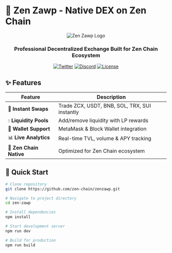 # 🪷 Zen Zawp - Native DEX on Zen Chain

<div align="center">

![Zen Zawp Logo](https://i.postimg.cc/BnmB8fjf/1758702773871.png)

### Professional Decentralized Exchange Built for Zen Chain Ecosystem

[![Twitter](https://img.shields.io/badge/Twitter-@zen__chain-1DA1F2?style=for-the-badge&logo=twitter)](https://x.com/zen_chain)
[![Discord](https://img.shields.io/badge/Discord-zenchain-5865F2?style=for-the-badge&logo=discord)](https://discord.gg/zenchain)
[![License](https://img.shields.io/badge/License-MIT-green?style=for-the-badge)](LICENSE)

</div>

## ✨ Features

| Feature | Description |
|---------|-------------|
| 🔄 **Instant Swaps** | Trade ZCX, USDT, BNB, SOL, TRX, SUI instantly |
| 💧 **Liquidity Pools** | Add/remove liquidity with LP rewards |
| 👛 **Wallet Support** | MetaMask & Block Wallet integration |
| 📊 **Live Analytics** | Real-time TVL, volume & APY tracking |
| 🎯 **Zen Chain Native** | Optimized for Zen Chain ecosystem |

## 🚀 Quick Start

```bash
# Clone repository
git clone https://github.com/zen-chain/zenzawp.git

# Navigate to project directory
cd zen-zawp

# Install dependencies
npm install

# Start development server
npm run dev

# Build for production
npm run build